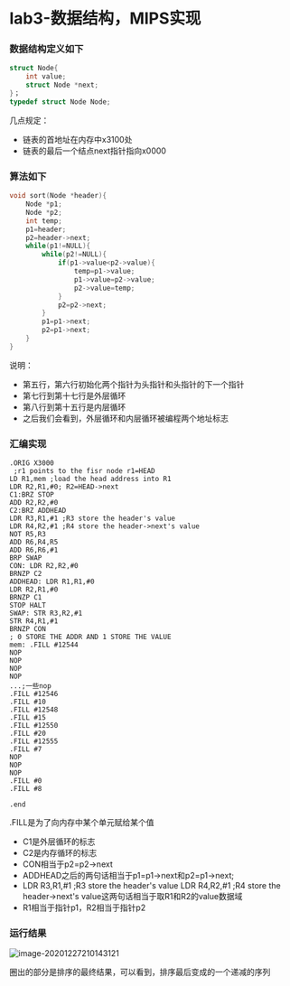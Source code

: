 # lab3-数据结构，MIPS实现

### 数据结构定义如下

```C
struct Node{
    int value;
    struct Node *next;
}；
typedef struct Node Node;
```

几点规定：

* 链表的首地址在内存中x3100处
* 链表的最后一个结点next指针指向x0000

### 算法如下

```C
void sort(Node *header){
    Node *p1;
    Node *p2;
    int temp;
    p1=header;
    p2=header->next;
    while(p1!=NULL){
        while(p2!=NULL){
            if(p1->value<p2->value){
                temp=p1->value;
                p1->value=p2->value;
                p2->value=temp;
            }
            p2=p2->next;
        }
        p1=p1->next;
        p2=p1->next;
    }
}
```

说明：

* 第五行，第六行初始化两个指针为头指针和头指针的下一个指针
* 第七行到第十七行是外层循环
* 第八行到第十五行是内层循环
* 之后我们会看到，外层循环和内层循环被编程两个地址标志

### 汇编实现

```assembly
.ORIG X3000
 ;r1 points to the fisr node r1=HEAD
LD R1,mem ;load the head address into R1
LDR R2,R1,#0; R2=HEAD->next
C1:BRZ STOP
ADD R2,R2,#0
C2:BRZ ADDHEAD
LDR R3,R1,#1 ;R3 store the header's value
LDR R4,R2,#1 ;R4 store the header->next's value
NOT R5,R3
ADD R6,R4,R5
ADD R6,R6,#1
BRP SWAP
CON: LDR R2,R2,#0
BRNZP C2
ADDHEAD: LDR R1,R1,#0
LDR R2,R1,#0
BRNZP C1
STOP HALT
SWAP: STR R3,R2,#1
STR R4,R1,#1
BRNZP CON
; 0 STORE THE ADDR AND 1 STORE THE VALUE
mem: .FILL #12544
NOP
NOP
NOP
NOP
...;一些nop
.FILL #12546
.FILL #10
.FILL #12548
.FILL #15
.FILL #12550
.FILL #20
.FILL #12555
.FILL #7
NOP
NOP
NOP
.FILL #0
.FILL #8

.end
```

.FILL是为了向内存中某个单元赋给某个值

* C1是外层循环的标志
* C2是内存循环的标志
* CON相当于p2=p2->next
* ADDHEAD之后的两句话相当于p1=p1->next和p2=p1->next;
* LDR R3,R1,#1 ;R3 store the header's value
  LDR R4,R2,#1 ;R4 store the header->next's value这两句话相当于取R1和R2的value数据域
* R1相当于指针p1，R2相当于指针p2

### 运行结果

![image-20201227210143121](C:\Users\Lenovo\AppData\Roaming\Typora\typora-user-images\image-20201227210143121.png)

圈出的部分是排序的最终结果，可以看到，排序最后变成的一个递减的序列